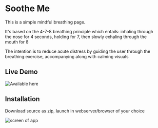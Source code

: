 # Soothe Me
This is a simple mindful breathing page.

It's based on the 4-7-8 breathing principle which entails:
inhaling through the nose for 4 seconds, holding for 7, then slowly exhaling through the mouth for 8

The intention is to reduce acute distress by guiding the user through the breathing exercise, accompanying along with calming visuals

## Live Demo
![Available here](https://stream.lightsong.cc)

## Installation
Download source as zip, launch in webserver/browser of your choice

![screen of app](https://i.imgur.com/3BzSLbX.png)
